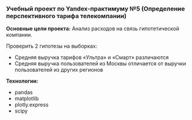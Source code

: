 ﻿### Учебный проект по Yandex-практимуму №5 (Определение перспективного тарифа телекомпании)

**Основные цели проекта:**
Анализ расходов на связь гипотетической компании.

Проверить 2 гипотезы на выборках:
- Средняя выручка тарифов «Ультра» и «Смарт» различаются 
- Средняя выручка пользователей из Москвы отличается от выручки пользователей из других регионов

**Технологии:**   
- pandas
- matplotlib
- plotly.express
- scipy